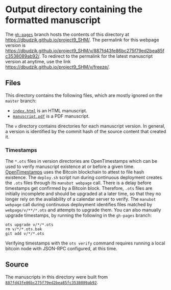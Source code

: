 # Output directory containing the formatted manuscript

The [`gh-pages`](https://github.com/dbudzik/project9_SHM/tree/gh-pages) branch hosts the contents of this directory at <https://dbudzik.github.io/project9_SHM/>.
The permalink for this webpage version is <https://dbudzik.github.io/project9_SHM/v/887fd43fe86bc275f79ed2bea85fc3538089ab92/>.
To redirect to the permalink for the latest manuscript version at anytime, use the link <https://dbudzik.github.io/project9_SHM/v/freeze/>.

## Files

This directory contains the following files, which are mostly ignored on the `master` branch:

+ [`index.html`](index.html) is an HTML manuscript.
+ [`manuscript.pdf`](manuscript.pdf) is a PDF manuscript.

The `v` directory contains directories for each manuscript version.
In general, a version is identified by the commit hash of the source content that created it.

### Timestamps

The `*.ots` files in version directories are OpenTimestamps which can be used to verify manuscript existence at or before a given time.
[OpenTimestamps](https://opentimestamps.org/) uses the Bitcoin blockchain to attest to file hash existence.
The `deploy.sh` script run during continuous deployment creates the `.ots` files through its `manubot webpage` call.
There is a delay before timestamps get confirmed by a Bitcoin block.
Therefore, `.ots` files are initially incomplete and should be upgraded at a later time, so that they no longer rely on the availability of a calendar server to verify.
The `manubot webpage` call during continuous deployment identifies files matched by `webpage/v/**/*.ots` and attempts to upgrade them.
You can also manually upgrade timestamps, by running the following in the `gh-pages` branch:

```shell
ots upgrade v/*/*.ots
rm v/*/*.ots.bak
git add v/*/*.ots
```

Verifying timestamps with the `ots verify` command requires running a local bitcoin node with JSON-RPC configured, at this time.

## Source

The manuscripts in this directory were built from
[`887fd43fe86bc275f79ed2bea85fc3538089ab92`](https://github.com/dbudzik/project9_SHM/commit/887fd43fe86bc275f79ed2bea85fc3538089ab92).
